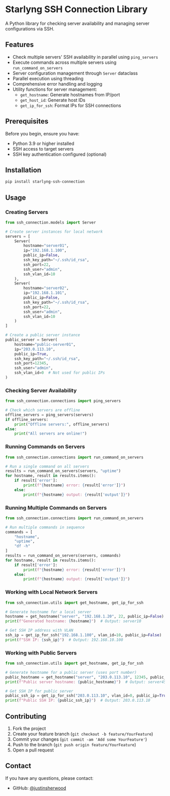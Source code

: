 # Starlyng SSH Connection Library

A Python library for checking server availability and managing server configurations via SSH.

## Features

- Check multiple servers' SSH availability in parallel using `ping_servers`
- Execute commands across multiple servers using `run_command_on_servers` 
- Server configuration management through `Server` dataclass
- Parallel execution using threading
- Comprehensive error handling and logging
- Utility functions for server management:
  - `get_hostname`: Generate hostnames from IP/port
  - `get_host_id`: Generate host IDs
  - `get_ip_for_ssh`: Format IPs for SSH connections

## Prerequisites

Before you begin, ensure you have:
* Python 3.9 or higher installed
* SSH access to target servers
* SSH key authentication configured (optional)

## Installation
```bash
pip install starlyng-ssh-connection
```

## Usage

### Creating Servers

```python
from ssh_connection.models import Server

# Create server instances for local network
servers = [
    Server(
        hostname="server01",
        ip="192.168.1.100",
        public_ip=False,
        ssh_key_path="~/.ssh/id_rsa",
        ssh_port=22,
        ssh_user="admin",
        ssh_vlan_id=10
    ),
    Server(
        hostname="server02",
        ip="192.168.1.101",
        public_ip=False,
        ssh_key_path="~/.ssh/id_rsa",
        ssh_port=22,
        ssh_user="admin",
        ssh_vlan_id=10
    )
]

# Create a public server instance
public_server = Server(
    hostname="public-server01",
    ip="203.0.113.10",
    public_ip=True,
    ssh_key_path="~/.ssh/id_rsa",
    ssh_port=12345,
    ssh_user="admin",
    ssh_vlan_id=0  # Not used for public IPs
)
```

### Checking Server Availability

```python
from ssh_connection.connections import ping_servers

# Check which servers are offline
offline_servers = ping_servers(servers)
if offline_servers:
    print("Offline servers:", offline_servers)
else:
    print("All servers are online!")
```

### Running Commands on Servers

```python
from ssh_connection.connections import run_command_on_servers

# Run a single command on all servers
results = run_command_on_servers(servers, "uptime")
for hostname, result in results.items():
    if result['error']:
        print(f"{hostname} error: {result['error']}")
    else:
        print(f"{hostname} output: {result['output']}")
```

### Running Multiple Commands on Servers

```python
from ssh_connection.connections import run_command_on_servers

# Run multiple commands in sequence
commands = [
    "hostname",
    "uptime",
    "df -h"
]
results = run_command_on_servers(servers, commands)
for hostname, result in results.items():
    if result['error']:
        print(f"{hostname} error: {result['error']}")
    else:
        print(f"{hostname} output: {result['output']}")
```

### Working with Local Network Servers

```python
from ssh_connection.utils import get_hostname, get_ip_for_ssh

# Generate hostname for a local server
hostname = get_hostname("server", "192.168.1.20", 22, public_ip=False)
print(f"Generated hostname: {hostname}")  # Output: server10

# Get SSH IP address with VLAN
ssh_ip = get_ip_for_ssh("192.168.1.100", vlan_id=10, public_ip=False)
print(f"SSH IP: {ssh_ip}")  # Output: 192.168.10.100
```

### Working with Public Servers

```python
from ssh_connection.utils import get_hostname, get_ip_for_ssh

# Generate hostname for a public server (uses port number)
public_hostname = get_hostname("server", "203.0.113.10", 12345, public_ip=True)
print(f"Public server hostname: {public_hostname}")  # Output: server45

# Get SSH IP for public server
public_ssh_ip = get_ip_for_ssh("203.0.113.10", vlan_id=0, public_ip=True)
print(f"Public SSH IP: {public_ssh_ip}")  # Output: 203.0.113.10
```

## Contributing

1. Fork the project
2. Create your feature branch (`git checkout -b feature/YourFeature`)
3. Commit your changes (`git commit -am 'Add some YourFeature'`)
4. Push to the branch (`git push origin feature/YourFeature`)
5. Open a pull request

## Contact

If you have any questions, please contact:

- GitHub: [@justinsherwood](https://github.com/justinsherwood)
